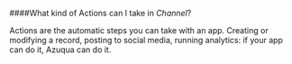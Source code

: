 ####What kind of Actions can I take in *Channel*?

Actions are the automatic steps you can take with an app. Creating or modifying a record, posting to social media, running analytics: if your app can do it, Azuqua can do it. 